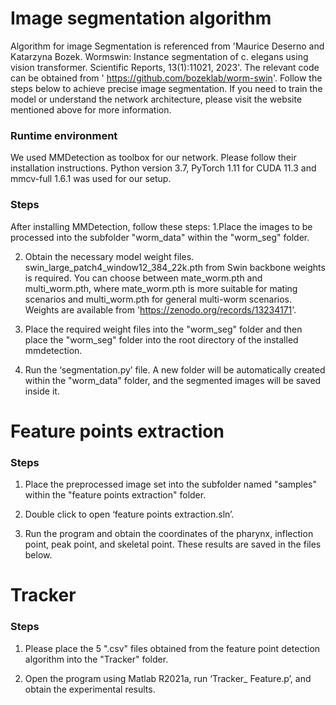 # Image segmentation algorithm
Algorithm for image Segmentation is referenced from 'Maurice Deserno and Katarzyna Bozek. Wormswin: Instance segmentation of c. elegans using vision transformer. Scientific Reports, 13(1):11021, 2023'. The relevant code can be obtained from ' https://github.com/bozeklab/worm-swin'.
Follow the steps below to achieve precise image segmentation. If you need to train the model or understand the network architecture, please visit the website mentioned above for more information.

### Runtime environment
We used MMDetection as toolbox for our network. Please follow their installation instructions. Python version 3.7, PyTorch 1.11 for CUDA 11.3 and mmcv-full 1.6.1 was used for our setup.

### Steps
After installing MMDetection, follow these steps:
1.Place the images to be processed into the subfolder "worm_data" within the "worm_seg" folder.

2. Obtain the necessary model weight files. 
swin_large_patch4_window12_384_22k.pth from Swin backbone weights is required. You can choose between mate_worm.pth and multi_worm.pth, where mate_worm.pth is more suitable for mating scenarios and multi_worm.pth for general multi-worm scenarios. Weights are available from 'https://zenodo.org/records/13234171'.

3. Place the required weight files into the "worm_seg" folder and then place the "worm_seg" folder into the root directory of the installed mmdetection.

4. Run the ‘segmentation.py’ file. A new folder will be automatically created within the "worm_data" folder, and the segmented images will be saved inside it.

# Feature points extraction
### Steps
1. Place the preprocessed image set into the subfolder named "samples" within the "feature points extraction" folder.

2. Double click to open ‘feature points extraction.sln’.

3. Run the program and obtain the coordinates of the pharynx, inflection point, peak point, and skeletal point. These results are saved in the files below.

# Tracker
### Steps
1. Please place the 5 ".csv" files obtained from the feature point detection algorithm into the "Tracker" folder.

2. Open the program using Matlab R2021a, run ‘Tracker_ Feature.p’, and obtain the experimental results.



